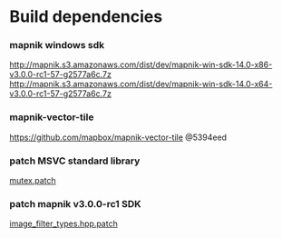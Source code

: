 # Build dependencies

### mapnik windows sdk
http://mapnik.s3.amazonaws.com/dist/dev/mapnik-win-sdk-14.0-x86-v3.0.0-rc1-57-g2577a6c.7z
http://mapnik.s3.amazonaws.com/dist/dev/mapnik-win-sdk-14.0-x64-v3.0.0-rc1-57-g2577a6c.7z

### mapnik-vector-tile 
https://github.com/mapbox/mapnik-vector-tile @5394eed

### patch MSVC standard library 
[mutex.patch](mutex.patch)

### patch mapnik v3.0.0-rc1 SDK
[image_filter_types.hpp.patch](image_filter_types.hpp.patch)
